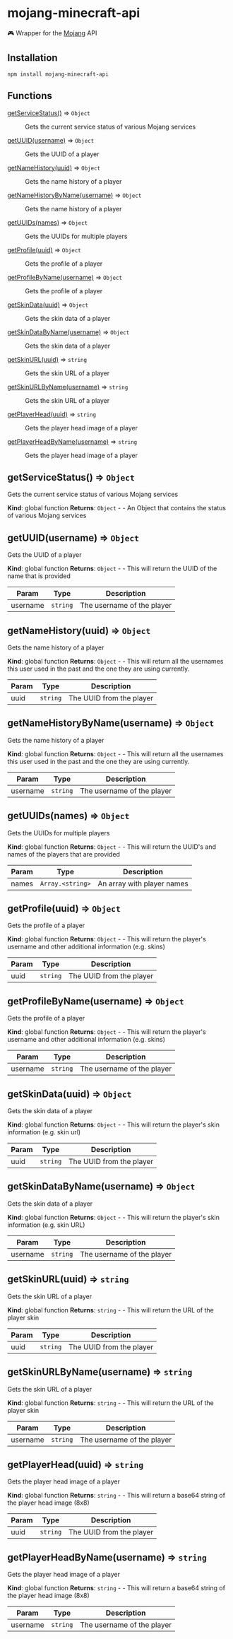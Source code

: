 # mojang-minecraft-api
🎮 Wrapper for the [Mojang](https://wiki.vg/Mojang_API) API

## Installation  
```
npm install mojang-minecraft-api
```

## Functions

<dl>
<dt><a href="#getServiceStatus">getServiceStatus()</a> ⇒ <code>Object</code></dt>
<dd><p>Gets the current service status of various Mojang services</p>
</dd>
<dt><a href="#getUUID">getUUID(username)</a> ⇒ <code>Object</code></dt>
<dd><p>Gets the UUID of a player</p>
</dd>
<dt><a href="#getNameHistory">getNameHistory(uuid)</a> ⇒ <code>Object</code></dt>
<dd><p>Gets the name history of a player</p>
</dd>
<dt><a href="#getNameHistoryByName">getNameHistoryByName(username)</a> ⇒ <code>Object</code></dt>
<dd><p>Gets the name history of a player</p>
</dd>
<dt><a href="#getUUIDs">getUUIDs(names)</a> ⇒ <code>Object</code></dt>
<dd><p>Gets the UUIDs for multiple players</p>
</dd>
<dt><a href="#getProfile">getProfile(uuid)</a> ⇒ <code>Object</code></dt>
<dd><p>Gets the profile of a player</p>
</dd>
<dt><a href="#getProfileByName">getProfileByName(username)</a> ⇒ <code>Object</code></dt>
<dd><p>Gets the profile of a player</p>
</dd>
<dt><a href="#getSkinData">getSkinData(uuid)</a> ⇒ <code>Object</code></dt>
<dd><p>Gets the skin data of a player</p>
</dd>
<dt><a href="#getSkinDataByName">getSkinDataByName(username)</a> ⇒ <code>Object</code></dt>
<dd><p>Gets the skin data of a player</p>
</dd>
<dt><a href="#getSkinURL">getSkinURL(uuid)</a> ⇒ <code>string</code></dt>
<dd><p>Gets the skin URL of a player</p>
</dd>
<dt><a href="#getSkinURLByName">getSkinURLByName(username)</a> ⇒ <code>string</code></dt>
<dd><p>Gets the skin URL of a player</p>
</dd>
<dt><a href="#getPlayerHead">getPlayerHead(uuid)</a> ⇒ <code>string</code></dt>
<dd><p>Gets the player head image of a player</p>
</dd>
<dt><a href="#getPlayerHeadByName">getPlayerHeadByName(username)</a> ⇒ <code>string</code></dt>
<dd><p>Gets the player head image of a player</p>
</dd>
</dl>

<a name="getServiceStatus"></a>

## getServiceStatus() ⇒ <code>Object</code>
Gets the current service status of various Mojang services

**Kind**: global function
**Returns**: <code>Object</code> - - An Object that contains the status of various Mojang services
<a name="getUUID"></a>

## getUUID(username) ⇒ <code>Object</code>
Gets the UUID of a player

**Kind**: global function
**Returns**: <code>Object</code> - - This will return the UUID of the name that is provided

| Param | Type | Description |
| --- | --- | --- |
| username | <code>string</code> | The username of the player |

<a name="getNameHistory"></a>

## getNameHistory(uuid) ⇒ <code>Object</code>
Gets the name history of a player

**Kind**: global function
**Returns**: <code>Object</code> - - This will return all the usernames this user used in the past and the one they are using currently.

| Param | Type | Description |
| --- | --- | --- |
| uuid | <code>string</code> | The UUID from the player |

<a name="getNameHistoryByName"></a>

## getNameHistoryByName(username) ⇒ <code>Object</code>
Gets the name history of a player

**Kind**: global function
**Returns**: <code>Object</code> - - This will return all the usernames this user used in the past and the one they are using currently.

| Param | Type | Description |
| --- | --- | --- |
| username | <code>string</code> | The username of the player |

<a name="getUUIDs"></a>

## getUUIDs(names) ⇒ <code>Object</code>
Gets the UUIDs for multiple players

**Kind**: global function
**Returns**: <code>Object</code> - - This will return the UUID's and names of the players that are provided

| Param | Type | Description |
| --- | --- | --- |
| names | <code>Array.&lt;string&gt;</code> | An array with player names |

<a name="getProfile"></a>

## getProfile(uuid) ⇒ <code>Object</code>
Gets the profile of a player

**Kind**: global function
**Returns**: <code>Object</code> - - This will return the player's username and other additional information (e.g. skins)

| Param | Type | Description |
| --- | --- | --- |
| uuid | <code>string</code> | The UUID from the player |

<a name="getProfileByName"></a>

## getProfileByName(username) ⇒ <code>Object</code>
Gets the profile of a player

**Kind**: global function
**Returns**: <code>Object</code> - - This will return the player's username and other additional information (e.g. skins)

| Param | Type | Description |
| --- | --- | --- |
| username | <code>string</code> | The username of the player |

<a name="getSkinData"></a>

## getSkinData(uuid) ⇒ <code>Object</code>
Gets the skin data of a player

**Kind**: global function
**Returns**: <code>Object</code> - - This will return the player's skin information (e.g. skin url)

| Param | Type | Description |
| --- | --- | --- |
| uuid | <code>string</code> | The UUID from the player |

<a name="getSkinDataByName"></a>

## getSkinDataByName(username) ⇒ <code>Object</code>
Gets the skin data of a player

**Kind**: global function
**Returns**: <code>Object</code> - - This will return the player's skin information (e.g. skin URL)

| Param | Type | Description |
| --- | --- | --- |
| username | <code>string</code> | The username of the player |

<a name="getSkinURL"></a>

## getSkinURL(uuid) ⇒ <code>string</code>
Gets the skin URL of a player

**Kind**: global function
**Returns**: <code>string</code> - - This will return the URL of the player skin

| Param | Type | Description |
| --- | --- | --- |
| uuid | <code>string</code> | The UUID from the player |

<a name="getSkinURLByName"></a>

## getSkinURLByName(username) ⇒ <code>string</code>
Gets the skin URL of a player

**Kind**: global function
**Returns**: <code>string</code> - - This will return the URL of the player skin

| Param | Type | Description |
| --- | --- | --- |
| username | <code>string</code> | The username of the player |

<a name="getPlayerHead"></a>

## getPlayerHead(uuid) ⇒ <code>string</code>
Gets the player head image of a player

**Kind**: global function
**Returns**: <code>string</code> - - This will return a base64 string of the player head image (8x8)

| Param | Type | Description |
| --- | --- | --- |
| uuid | <code>string</code> | The UUID from the player |

<a name="getPlayerHeadByName"></a>

## getPlayerHeadByName(username) ⇒ <code>string</code>
Gets the player head image of a player

**Kind**: global function
**Returns**: <code>string</code> - - This will return a base64 string of the player head image (8x8)

| Param | Type | Description |
| --- | --- | --- |
| username | <code>string</code> | The username of the player |